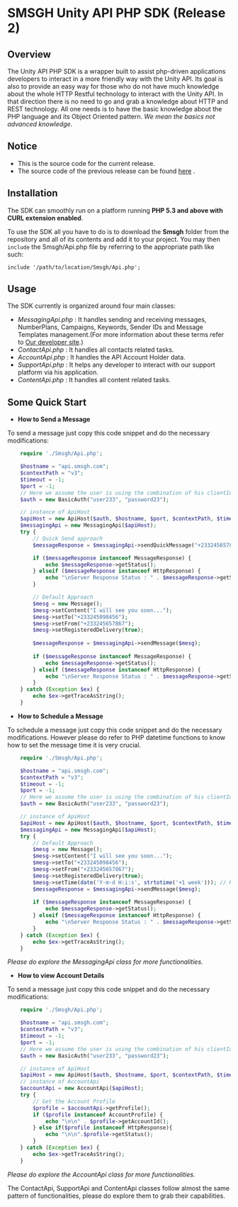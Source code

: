 SMSGH Unity API PHP SDK (Release 2)
===================================

## **Overview**

The Unity API PHP SDK is a wrapper built to assist php-driven applications developers to interact in a more friendly way with the Unity API.
Its goal is also to provide an easy way for those who do not have much knowledge about the whole HTTP Restful technology to interact with the Unity API.
In that direction there is no need to go and grab a knowledge about HTTP and REST technology. 
All one needs is to have the basic knowledge about the PHP language and its Object Oriented pattern. *We mean the basics not advanced knowledge*.

## **Notice**
* This is the source code for the current release.
* The source code of the previous release can be found [here](https://github.com/smsgh/smsghapi-php/tree/release-1) .

## **Installation**

The SDK can smoothly run on a platform running **PHP 5.3 and above with CURL extension enabled**.
 
To use the SDK all you have to do is to download the **Smsgh** folder from the repository and all of its contents and add it to your project. 
You may then <code>include</code> the Smsgh/Api.php file by referring to the
appropriate path like such: <pre><code>include '/path/to/location/Smsgh/Api.php';</code></pre>


## **Usage**

The SDK currently is organized around four main classes:

* *MessagingApi.php* : 
    It handles sending and receiving messages, NumberPlans, Campaigns, Keywords, Sender IDs and Message Templates management.(For more information about these terms refer to [Our developer site](http://developers.smsgh.com/).)
* *ContactApi.php* : 
        It handles all contacts related tasks. 
* *AccountApi.php* : 
        It handles the API Account Holder data.
* *SupportApi.php* : 
        It helps any developer to interact with our support platform via his application.
* *ContentApi.php* : 
        It handles all content related tasks.

## **Some Quick Start**

* **How to Send a Message**

To send a message just copy this code snippet and do the necessary modifications:
```php
    require './Smsgh/Api.php';

    $hostname = "api.smsgh.com";
    $contextPath = "v3";
    $timeout = -1;
    $port = -1;
    // Here we assume the user is using the combination of his clientId and clientSecret as credentials
    $auth = new BasicAuth("user233", "password23");

    // instance of ApiHost
    $apiHost = new ApiHost($auth, $hostname, $port, $contextPath, $timeout);
    $messagingApi = new MessagingApi($apiHost);
    try {
        // Quick Send approach 
        $messageResponse = $messagingApi->sendQuickMessage("+233245657867", "+233245098456", "<message>");

        if ($messageResponse instanceof MessageResponse) {
            echo $messageResponse->getStatus();
        } elseif ($messageResponse instanceof HttpResponse) {
            echo "\nServer Response Status : " . $messageResponse->getStatus();
        }

        // Default Approach
        $mesg = new Message();
        $mesg->setContent("I will see you soon...");
        $mesg->setTo("+233245098456");
        $mesg->setFrom("+233245657867");
        $mesg->setRegisteredDelivery(true);
    
        $messageResponse = $messagingApi->sendMessage($mesg);
    
        if ($messageResponse instanceof MessageResponse) {
            echo $messageResponse->getStatus();
        } elseif ($messageResponse instanceof HttpResponse) {
            echo "\nServer Response Status : " . $messageResponse->getStatus();
        }
    } catch (Exception $ex) {
        echo $ex->getTraceAsString();
    }
```
* **How to Schedule a Message**

To schedule a message just copy this code snippet and do the necessary modifications.
However please do refer to PHP datetime functions to know how to set the message time it is very crucial.
```php
    require './Smsgh/Api.php';

    $hostname = "api.smsgh.com";
    $contextPath = "v3";
    $timeout = -1;
    $port = -1;
    // Here we assume the user is using the combination of his clientId and clientSecret as credentials
    $auth = new BasicAuth("user233", "password23");

    // instance of ApiHost
    $apiHost = new ApiHost($auth, $hostname, $port, $contextPath, $timeout);
    $messagingApi = new MessagingApi($apiHost);
    try {
        // Default Approach
        $mesg = new Message();
        $mesg->setContent("I will see you soon...");
        $mesg->setTo("+233245098456");
        $mesg->setFrom("+233245657867");
        $mesg->setRegisteredDelivery(true);
        $mesg->setTime(date('Y-m-d H:i:s', strtotime('+1 week'))); // Here we are scheduling the message to be sent next week
        $messageResponse = $messagingApi->sendMessage($mesg);
    
        if ($messageResponse instanceof MessageResponse) {
            echo $messageResponse->getStatus();
        } elseif ($messageResponse instanceof HttpResponse) {
            echo "\nServer Response Status : " . $messageResponse->getStatus();
        }
    } catch (Exception $ex) {
        echo $ex->getTraceAsString();
    }
```
*Please do explore the MessagingApi class for more functionalities.*

* **How to view Account Details**

To send a message just copy this code snippet and do the necessary modifications:
```php
    require './Smsgh/Api.php';

    $hostname = "api.smsgh.com";
    $contextPath = "v3";
    $timeout = -1;
    $port = -1;
    // Here we assume the user is using the combination of his clientId and clientSecret as credentials
    $auth = new BasicAuth("user233", "password23");

    // instance of ApiHost
    $apiHost = new ApiHost($auth, $hostname, $port, $contextPath, $timeout);
    // instance of AccountApi
    $accountApi = new AccountApi($apiHost);
    try {
        // Get the Account Profile
        $profile = $accountApi->getProfile();
        if ($profile instanceof AccountProfile) {
            echo "\n\n" . $profile->getAccountId();
        } else if($profile instanceof HttpResponse){
            echo "\n\n".$profile->getStatus();
        }
    } catch (Exception $ex) {
        echo $ex->getTraceAsString();
    }
```
*Please do explore the AccountApi class for more functionalities.*

The ContactApi, SupportApi and ContentApi classes follow almost the same pattern of functionalities, please do explore them to grab their capabilities.